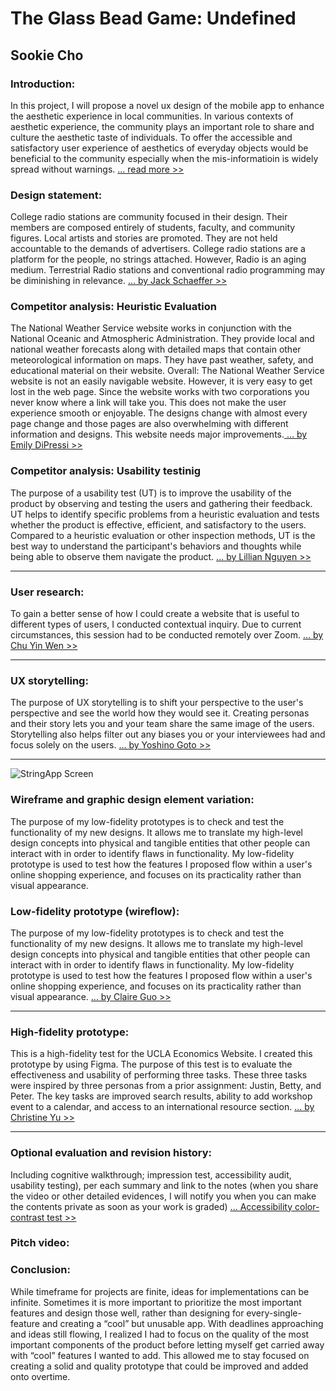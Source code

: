 # The Glass Bead Game: Undefined
## Sookie Cho

### Introduction: 
In this project, I will propose a novel ux design of the mobile app to enhance the aesthetic experience in local communities. In various contexts of aesthetic experience, the community plays an important role to share and culture the aesthetic taste of individuals. To offer the accessible and satisfactory user experience of aesthetics of everyday objects would be beneficial to the community especially when the mis-informatioin is widely spread without warnings. [... read more >> ](https://archive.org/details/MagisterLudi-TheGlassBeadGame-HermanHesse/mode/2up)

### Design statement: 
College radio stations are community focused in their design. Their members are composed entirely of students, faculty, and community figures. Local artists and stories are promoted. They are not held accountable to the demands of advertisers. College radio stations are a platform for the people, no strings attached. However, Radio is an aging medium. Terrestrial Radio stations and conventional radio programming may be diminishing in relevance. [ ... by Jack Schaeffer >> ](https://github.com/jschaefer619/DH150-Assignment02/blob/master/README.md)

### Competitor analysis: Heuristic Evaluation 
The National Weather Service website works in conjunction with the National Oceanic and Atmospheric Administration. They provide local and national weather forecasts along with detailed maps that contain other meteorological information on maps. They have past weather, safety, and educational material on their website. Overall: The National Weather Service website is not an easily navigable website. However, it is very easy to get lost in the web page. Since the website works with two corporations you never know where a link will take you. This does not make the user experience smooth or enjoyable. The designs change with almost every page change and those pages are also overwhelming with different information and designs. This website needs major improvements.[ ... by Emily DiPressi >> ](https://github.com/emdipressi/DH150-DiPressi)


### Competitor analysis: Usability testinig
The purpose of a usability test (UT) is to improve the usability of the product by observing and testing the users and gathering their feedback. UT helps to identify specific problems from a heuristic evaluation and tests whether the product is effective, efficient, and satisfactory to the users. Compared to a heuristic evaluation or other inspection methods, UT is the best way to understand the participant's behaviors and thoughts while being able to observe them navigate the product. [... by Lillian Nguyen >> ](https://github.com/lilliannguyen97/DH150/blob/master/Assignments/A02/README.md)

---

### User research:
To gain a better sense of how I could create a website that is useful to different types of users, I conducted contextual inquiry. Due to current circumstances, this session had to be conducted remotely over Zoom. [... by Chu Yin Wen >> ](https://github.com/yinyinwen/DH150-chuyin/blob/master/Assignments/assignment4.md)

---

### UX storytelling:
The purpose of UX storytelling is to shift your perspective to the user's perspective and see the world how they would see it.
Creating personas and their story lets you and your team share the same image of the users.
Storytelling also helps filter out any biases you or your interviewees had and focus solely on the users. [... by Yoshino Goto >> ](https://github.com/yoshinogoto/DH150-YoshinoGoto/blob/master/Assignment05.md)

--- 
![StringApp Screen](https://ux-ui-design-lab.github.io/DH150-demo/assignment08/StringApp.png)

### Wireframe and graphic design element variation:
The purpose of my low-fidelity prototypes is to check and test the functionality of my new designs. It allows me to translate my high-level design concepts into physical and tangible entities that other people can interact with in order to identify flaws in functionality. My low-fidelity prototype is used to test how the features I proposed flow within a user's online shopping experience, and focuses on its practicality rather than visual appearance. 

### Low-fidelity prototype (wireflow):
The purpose of my low-fidelity prototypes is to check and test the functionality of my new designs. It allows me to translate my high-level design concepts into physical and tangible entities that other people can interact with in order to identify flaws in functionality. My low-fidelity prototype is used to test how the features I proposed flow within a user's online shopping experience, and focuses on its practicality rather than visual appearance. [... by Claire Guo >> ](https://github.com/claireg22/DH150-ASSIGNMENT06)

---

### High-fidelity prototype: 
This is a high-fidelity test for the UCLA Economics Website. I created this prototype by using Figma. The purpose of this test is to evaluate the effectiveness and usability of performing three tasks. These three tasks were inspired by three personas from a prior assignment: Justin, Betty, and Peter. The key tasks are improved search results, ability to add workshop event to a calendar, and access to an international resource section. [... by Christine Yu >> ](https://github.com/ruruchouu/DH150-Christine-Yu/blob/master/Assignment07/README.md)

---

### Optional evaluation and revision history: 
Including cognitive walkthrough; impression test, accessibility audit, usability testing), per each summary and link to the notes (when you share the video or other detailed evidences, I will notify you when you can make the contents private as soon as your work is graded) [... Accessibility color-contrast test >> ](https://ux-ui-design-lab.github.io/DH150-demo-2020W/assignment07/Audit_color_sookie.png)

### Pitch video: 


### Conclusion: 
While timeframe for projects are finite, ideas for implementations can be infinite. Sometimes it is more important to prioritize the most important features and design those well, rather than designing for every-single-feature and creating a “cool” but unusable app. With deadlines approaching and ideas still flowing, I realized I had to focus on the quality of the most important components of the product before letting myself get carried away with “cool” features I wanted to add. This allowed me to stay focused on creating a solid and quality prototype that could be improved and added onto overtime.

